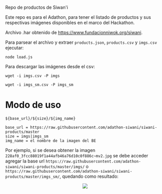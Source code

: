 Repo de productos de Siwan'i

Este repo es para el Adathon, para tener el listado de productos y sus respectivas imágenes disponibles en el marco del Hackathon.

Archivo .har obtenido de https://www.fundacionniwok.org/siwani.

Para parsear el archivo y extraer `products.json`, `products.csv` y `imgs.csv` ejecutar:

```
node load.js
```

Para descargar las imágenes desde el csv:

```
wget -i imgs.csv -P imgs
```

```
wget -i imgs_sm.csv -P imgs_sm
```

# Modo de uso

`${base_url}/${size}/${img_name}`

```
base_url = https://raw.githubusercontent.com/adathon-siwani/siwani-products/master
size = imgs|imgs_sm
img_name = el nombre de la imagen del BE
```

Por ejemplo, si se desea obtener la imagen `228af0_3fcc88019f1a44afb46a76d10c0f886c~mv2.jpg`
se debe acceder agregar la base url `https://raw.githubusercontent.com/adathon-siwani/siwani-products/master/imgs/` o `https://raw.githubusercontent.com/adathon-siwani/siwani-products/master/imgs_sm/`, quedando como resultado:

<p align="center">
  <img src="https://raw.githubusercontent.com/adathon-siwani/siwani-products/master/imgs_sm/228af0_3fcc88019f1a44afb46a76d10c0f886c~mv2.jpg">
</p>
